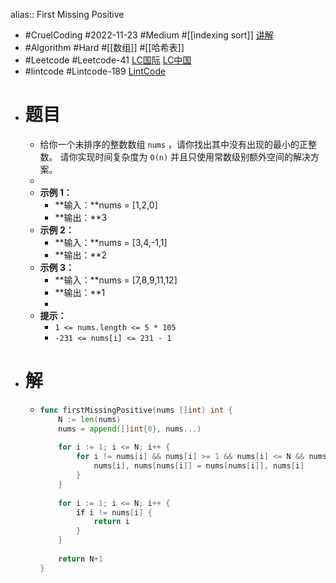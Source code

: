 alias:: First Missing Positive

- #CruelCoding #2022-11-23 #Medium #[[indexing sort]] [讲解](https://youtu.be/SRsT9iHb4OE)
- #Algorithm #Hard #[[数组]] #[[哈希表]]
- #Leetcode #Leetcode-41 [LC国际](https://leetcode.com/problems/first-missing-positive/) [LC中国](https://leetcode.cn/problems/first-missing-positive/)
- #lintcode #Lintcode-189 [LintCode](https://www.lintcode.com/problem/189/)
- # 题目
	- 给你一个未排序的整数数组 `nums` ，请你找出其中没有出现的最小的正整数。
	  	请你实现时间复杂度为 <code>O(n)</code> 并且只使用常数级别额外空间的解决方案。
	-
	- **示例 1：**
		- **输入：**nums = [1,2,0]
		- **输出：**3
	- **示例 2：**
		- **输入：**nums = [3,4,-1,1]
		- **输出：**2
	- **示例 3：**
		- **输入：**nums = [7,8,9,11,12]
		- **输出：**1
		-
	- **提示：**
		- `1 <= nums.length <= 5 * 105`
		- `-231 <= nums[i] <= 231 - 1`
- # 解
	- ```go
	  func firstMissingPositive(nums []int) int {
	      N := len(nums)
	      nums = append([]int{0}, nums...)
	      
	      for i := 1; i <= N; i++ {
	          for i != nums[i] && nums[i] >= 1 && nums[i] <= N && nums[i] != nums[nums[i]] {
	              nums[i], nums[nums[i]] = nums[nums[i]], nums[i]
	          }
	      }
	      
	      for i := 1; i <= N; i++ {
	          if i != nums[i] {
	              return i
	          }
	      }
	      
	      return N+1
	  }
	  ```